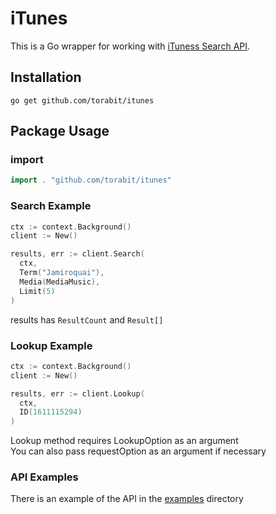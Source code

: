 # iTunes

This is a Go wrapper for working with [iTuness Search API](https://developer.apple.com/library/archive/documentation/AudioVideo/Conceptual/iTuneSearchAPI/index.html#//apple_ref/doc/uid/TP40017632-CH3-SW1).

## Installation
```
go get github.com/torabit/itunes
```
## Package Usage

### import
```go
import . "github.com/torabit/itunes"
```

### Search Example
```go
ctx := context.Background()
client := New()

results, err := client.Search(
  ctx,
  Term("Jamiroquai"),
  Media(MediaMusic),
  Limit(5)
)
```
results has `ResultCount` and `Result[]`

### Lookup Example
```go
ctx := context.Background()
client := New()

results, err := client.Lookup(
  ctx,
  ID(1611115294)
)
```
Lookup method requires LookupOption as an argument  
You can also pass requestOption as an argument if necessary
### API Examples
There is an example of the API in the [examples](https://github.com/torabit/itunes/tree/master/examples) directory
